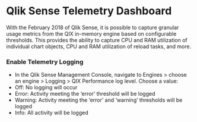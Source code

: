 # Qlik Sense Telemetry Dashboard

With the February 2018 of Qlik Sense, it is possible to capture granular usage metrics from the QIX in-memory engine based on configurable thresholds.  This provides the ability to capture CPU and RAM utilization of individual chart objects, CPU and RAM utilization of reload tasks, and more.

### Enable Telemetry Logging
*	In the Qlik Sense Management Console, navigate to Engines > choose an engine > Logging > QIX Performance log level.  Choose a value:
  * Off: No logging will occur  
  * Error: Activity meeting the ‘error’ threshold will be logged  
  * Warning: Activity meeting the ‘error’ and ‘warning’ thresholds will be logged  
  * Info: All activity will be logged
